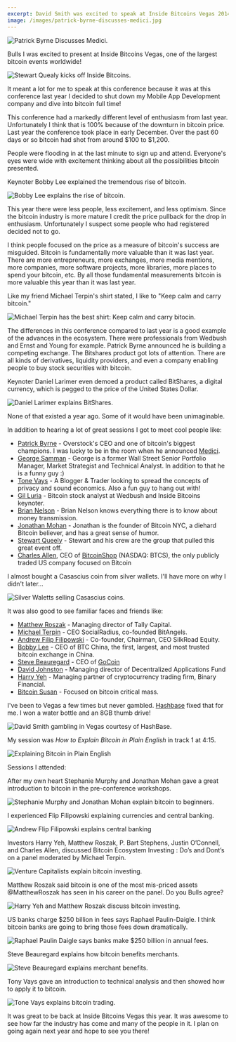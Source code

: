 ```yaml
---
excerpt: David Smith was excited to speak at Inside Bitcoins Vegas 2014 where Patryck Byrne made history announcing Medici.
image: /images/patrick-byrne-discusses-medici.jpg  
---
```


![Patrick Byrne Discusses Medici.](/images/patrick-byrne-discusses-medici.jpg "Patrick Byrne Discusses Medici.")

Bulls I was excited to present at Inside Bitcoins Vegas, one of the largest bitcoin events worldwide!

![Stewart Quealy kicks off Inside Bitcoins.](/images/stewart-quealy-kicks-off-inside-bitcoins.jpg "Stewart Quealy kicks off Inside Bitcoins.")

It meant a lot for me to speak at this conference because it was at this conference last year I decided to shut down my Mobile App Development company and dive into bitcoin full time!

This conference had a markedly different level of enthusiasm from last year. Unfortunately I think that is 100% because of the downturn in bitcoin price. Last year the conference took place in early December. Over the past 60 days or so bitcoin had shot from around $100 to $1,200.

People were flooding in at the last minute to sign up and attend. Everyone's eyes were wide with excitement thinking about all the possibilities bitcoin presented.

Keynoter Bobby Lee explained the tremendous rise of bitcoin.

![Bobby Lee explains the rise of bitcoin.](/images/bobby-lee-explains-the-rise-of-bitcoin.jpg "Bobby Lee explains the rise of bitcoin.")

This year there were less people, less excitement, and less optimism. Since the bitcoin industry is more mature I credit the price pullback for the drop in enthusiasm. Unfortunately I suspect some people who had registered decided not to go.

I think people focused on the price as a measure of bitcoin's success are misguided. Bitcoin is fundamentally more valuable than it was last year. There are more entrepreneurs, more exchanges, more media mentions, more companies, more software projects, more libraries, more places to spend your bitcoin, etc. By all those fundamental measurements bitcoin is more valuable this year than it was last year.

Like my friend Michael Terpin's shirt stated, I like to "Keep calm and carry bitcoin."

![Michael Terpin has the best shirt: Keep calm and carry bitocin.](/images/michael-terpin-keep-calm-and-carry-bitcoin.jpg "Michael Terpin has the best shirt: Keep calm and carry bitcoin.")

The differences in this conference compared to last year is a good example of the advances in the ecosystem. There were professionals from Wedbush and Ernst and Young for example. Patrick Byrne announced he is building a competing exchange. The Bitshares product got lots of attention. There are all kinds of derivatives, liquidity providers, and even a company enabling people to buy stock securities with bitcoin.

Keynoter Daniel Larimer even demoed a product called BitShares, a digital currency, which is pegged to the price of the United States Dollar.

![Daniel Larimer explains BitShares.](/images/daniel-larimer-explains-bitshares.jpg "Daniel Larimer explains BitShares.")

None of that existed a year ago. Some of it would have been unimaginable.

In addition to hearing a lot of great sessions I got to meet cool people like:


* [Patrick Byrne](https://twitter.com/OverstockCEO) - Overstock's CEO and one of bitcoin's biggest champions. I was lucky to be in the room when he announced [Medici](http://blogs.wsj.com/moneybeat/2014/10/24/bitbeat-the-promise-and-limits-of-overstocks-crypto-stock-exchange/).
* [George Samman](https://twitter.com/sammantic) - George is a former Wall Street Senior Portfolio Manager, Market Strategist and Technical Analyst. In addition to that he is a funny guy :)
* [Tone Vays](https://twitter.com/Tone_LLT) - A Blogger & Trader looking to spread the concepts of privacy and sound economics. Also a fun guy to hang out with!
* [Gil Luria](https://twitter.com/gilluria) - Bitcoin stock analyst at Wedbush and Inside Bitcoins keynoter. 
* [Brian Nelson](https://twitter.com/oppcreator) - Brian Nelson knows everything there is to know about money transmission.
* [Jonathan Mohan](https://twitter.com/JonathanMohan) - Jonathan is the founder of Bitcoin NYC, a diehard Bitcoin believer, and has a great sense of humor.
* [Stewart Queely](https://twitter.com/StewQ) - Stewart and his crew are the group that pulled this great event off.
* [Charles Allen](http://investors.btcs.com/#team), CEO of [BitcoinShop](http://www.bitcoinshop.us/) (NASDAQ: BTCS), the only publicly traded US company focused on Bitcoin

I almost bought a Casascius coin from silver wallets. I'll have more on why I didn't later...

![Silver Waletts selling Casascius coins.](/images/silverwallets-selling-casascius-coins.jpg "Silver Wallets selling Casascius coins.")

It was also good to see familiar faces and friends like:

 * [Matthew Roszak](https://twitter.com/MatthewRoszak) - Managing director of Tally Capital.
 * [Michael Terpin](https://twitter.com/michaelterpin) - CEO SocialRadius, co-founded BitAngels. 
 * [Andrew Filip Filipowski](https://twitter.com/SilkRoadFlip) - Co-founder, Chairman, CEO SilkRoad Equity.
 * [Bobby Lee](https://twitter.com/bobbyclee) - CEO of BTC China, the first, largest, and most trusted bitcoin exchange in China.
 * [Steve Beauregard](https://twitter.com/gocoinceo) - CEO of [GoCoin](http://www.gocoin.com/)
 * [David Johnston](https://twitter.com/DJohnstonEC) - Managing director of Decentralized Applications Fund
 * [Harry Yeh](https://twitter.com/harryyeh) - Managing partner of cryptocurrency trading firm, Binary Financial.
 * [Bitcoin Susan](https://twitter.com/bitcoinsusan) - Focused on bitcoin critical mass.

I've been to Vegas a few times but never gambled. [Hashbase](http://hashlet-miners.com/) fixed that for me. I won a water bottle and an 8GB thumb drive!

![David Smith gambling in Vegas courtesy of HashBase.](/images/david-smith-gambling-in-vegas-courtesy-of-hashbase.jpg "David Smith gambling in Vegas courtesy of HashBase.")

My session was *How to Explain Bitcoin in Plain English* in track 1 at 4:15.

![Explaining Bitcoin in Plain English](/images/explaining-bitcoin-plain-english.jpg "Explaining Bitcoin in Plain English")

Sessions I attended:

After my own heart Stephanie Murphy and Jonathan Mohan gave a great introduction to bitcoin in the pre-conference workshops.

![Stephanie Murphy and Jonathan Mohan explain bitcoin to beginners.](/images/beginner-bitcoin-workshop-stephanie-murphy-jonathan-mohan.jpg "Stephanie Murphy and Jonathan Mohan explain bitcoin to beginners")

I experienced Flip Filipowski explaining currencies and central banking.

![Andrew Flip Filipowski explains central banking](/images/andrew-flip-filipowski-explains-central-banking.jpg "Andrew Flip Filipowski explains central banking")

Investors Harry Yeh, Matthew Roszak, P. Bart Stephens, Justin O’Connell, and Charles Allen, discussed Bitcoin Ecosystem Investing : Do’s and Dont’s on a panel moderated by Michael Terpin.

![Venture Capitalists explain bitcoin investing.](/images/venture-capitalists-explain-bitcoin-investing.jpg "Venture Capitalists explain bitcoin investing.")

Matthew Roszak said bitcoin is one of the most mis-priced assets @MatthewRoszak has seen in his career on the panel. Do you Bulls agree?

![Harry Yeh and Matthew Roszak discuss bitcoin investing.](/images/harry-yeh-matthew-roszak-bitcoin-investing.jpg "Harry Yeh and Matthew Roszak discuss bitcoin investing.")

US banks charge $250 billion in fees says Raphael Paulin-Daigle. I think bitcoin banks are going to bring those fees down dramatically.

![Raphael Paulin Daigle says banks make $250 billion in annual fees.](/images/raphael-paulin-daigle-250-billion-annual-bank-fees.jpg "Raphael Paulin Daigle says banks make $250 billion in annual fees.")

Steve Beauregard explains how bitcoin benefits merchants.

![Steve Beauregard explains merchant benefits.](/images/steve-beauregard-explains-merchant-benefits.jpg "Steve Beauregard explains merchant benefits.")

Tony Vays gave an introduction to technical analysis and then showed how to apply it to bitcoin.

![Tone Vays explains bitcoin trading.](/images/tone-vays-bitcoin-trading.jpg "Tone Vays explains bitcoin trading.")

It was great to be back at Inside Bitcoins Vegas this year. It was awesome to see how far the industry has come and many of the people in it. I plan on going again next year and hope to see you there!
